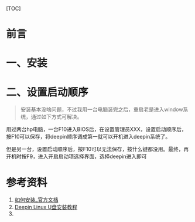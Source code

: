 [TOC]







# 前言



# 一、安装







# 二、设置启动顺序

> 安装基本没啥问题，不过我用一台电脑装完之后，重启老是进入window系统，通过如下方式可解决。

用过两台hp电脑，一台F10进入BIOS后，在设置管理员XXX，设置启动顺序后，按F10可以保存，将deepin顺序调成第一就可以开机进入deepin系统了。



但是另一台，设置启动顺序后，按F10可以无法保存，按什么键都没用。最终，再开机时按F9，进入开启启动项选择界面，选择deepin进入即可

















# 参考资料

1. [如何安装_官方文档](https://www.deepin.org/installation/)
2. [Deepin Linux U盘安装教程](https://bbs.deepin.org/forum.php?mod=viewthread&tid=41972&extra=page%3D1)
3. 







